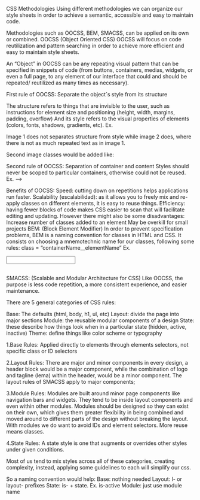 CSS Methodologies
Using different methodologies we can organize our style sheets in order to achieve a semantic, accessible and easy to maintain code. 

Methodologies such as OOCSS, BEM, SMACSS, can be applied on its own or combined.
OOCSS (Object Oriented CSS)
OOCSS will focus on code reutilization and pattern searching in order to achieve more efficient and easy to maintain style sheets. 

An “Object” in OOCSS can be any repeating visual pattern that can be specified in snippets of code (from buttons, containers, medias, widgets, or even a full page, to any element of our interface that could and should be repeated/ reutilized as many times as necessary).


First rule of OOCSS: Separate the object´s style from its structure

The structure refers to things that are invisible to the user, such as instructions for element size and positioning (height, width, margins, padding, overflow)
And its style refers to the visual properties of elements (colors, fonts, shadows, gradients, etc).
Ex. 

Image 1 does not separates structure from style while image 2 does, where there is not as much repeated text as in image 1.

Second image classes would be added like:






Second rule of OOCSS: Separation of container and content
Styles should never be scoped to particular containers, otherwise could not be reused. Ex. -->


Benefits of OOCSS:
Speed: cutting down on repetitions helps applications run faster. 
Scalability (escalabilidad): as it allows you to freely mix and re-apply classes on different elements, it is easy to reuse things.
Efficiency: having fewer blocks of code makes CSS easier to scan that will facilitate editing and updating.
However there might also be some disadvantages:
Increase number of classes added to an element 
May be overkill for small projects
BEM: (Block Element Modifier)
In order to prevent specification problems, BEM is a naming convention for classes in HTML and CSS.
It consists on choosing a mnemotechnic name for our classes, following some rules:
class = “containerName__elementName”
Ex. 
<div class=”contact-form”>
	<input type=”text class=”contact-form__input”>
<p class=”contact-form__p”>
		<h2 class=”contact-form__p-h2”></h2>
</div>
<div class=”csuscriber-form”>
<p class=”suscriber-form__p”>
		<h2 class=”contact-form__p-h2”></h2>
</div>

SMACSS: (Scalable and Modular Architecture for CSS)
Like OOCSS, the purpose is less code repetition, a more consistent experience, and easier maintenance. 

There are 5 general categories of CSS rules:

Base: The defaults (html, body, h1, ul, etc)
Layout: divide the page into major sections
Module: the reusable modular components of a design
State: these describe how things look when in a particular state (hidden, active, inactive)
Theme: define things like color scheme or typography 

1.Base Rules:
Applied directly to elements through elements selectors, not specific class or ID selectors

2.Layout Rules:
There are major and minor components in every design, a header block would be a major component, while the combination of logo and tagline (lema) within the header, would be a minor component. 
The layout rules of SMACSS apply to major components;

3.Module Rules:
Modules are built around minor page components like navigation bars and widgets. They tend to be inside layout components and even within other modules.
Modules should be designed so they can exist on their own, which gives them greater flexibility in being combined and moved around to different parts of the design without breaking the layout. With modules we do want to avoid IDs and element selectors. More reuse means classes.

4.State Rules:
A state style is one that augments or overrides other styles under given conditions.

Most of us tend to mix styles across all of these categories, creating complexity, instead, applying some guidelines to each will simplify our css.

So a naming convention would help:
Base: nothing needed
Layout: l- or layout- prefixes 
State: is- + state. Ex. is-active 
Module: just use module name 
